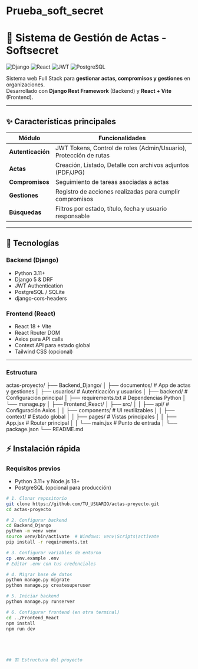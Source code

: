 # Prueba_soft_secret

# 📄 Sistema de Gestión de Actas - Softsecret

![Django](https://img.shields.io/badge/Django-092E20?style=for-the-badge&logo=django&logoColor=white)
![React](https://img.shields.io/badge/React-20232A?style=for-the-badge&logo=react&logoColor=61DAFB)
![JWT](https://img.shields.io/badge/JWT-000000?style=for-the-badge&logo=JSON%20web%20tokens&logoColor=white)
![PostgreSQL](https://img.shields.io/badge/PostgreSQL-316192?style=for-the-badge&logo=postgresql&logoColor=white)

Sistema web Full Stack para **gestionar actas, compromisos y gestiones** en organizaciones.  
Desarrollado con **Django Rest Framework** (Backend) y **React + Vite** (Frontend).

---

## ✨ Características principales

| Módulo           | Funcionalidades                                                                 |
|------------------|---------------------------------------------------------------------------------|
| **Autenticación** | JWT Tokens, Control de roles (Admin/Usuario), Protección de rutas               |
| **Actas**        | Creación, Listado, Detalle con archivos adjuntos (PDF/JPG)                      |
| **Compromisos**  | Seguimiento de tareas asociadas a actas                                         |
| **Gestiones**    | Registro de acciones realizadas para cumplir compromisos                        |
| **Búsquedas**    | Filtros por estado, título, fecha y usuario responsable                         |

---

## 🚀 Tecnologías

### Backend (Django)
- Python 3.11+
- Django 5 & DRF
- JWT Authentication
- PostgreSQL / SQLite
- django-cors-headers

### Frontend (React)
- React 18 + Vite
- React Router DOM
- Axios para API calls
- Context API para estado global
- Tailwind CSS (opcional)

---
### Estructura 
actas-proyecto/
├── Backend_Django/
│ ├── documentos/ # App de actas y gestiones
│ ├── usuarios/ # Autenticación y usuarios
│ ├── backend/ # Configuración principal
│ ├── requirements.txt # Dependencias Python
│ └── manage.py
│
├── Frontend_React/
│ ├── src/
│ │ ├── api/ # Configuración Axios
│ │ ├── components/ # UI reutilizables
│ │ ├── context/ # Estado global
│ │ ├── pages/ # Vistas principales
│ │ ├── App.jsx # Router principal
│ │ └── main.jsx # Punto de entrada
│ └── package.json
└── README.md

## ⚡ Instalación rápida

### Requisitos previos
- Python 3.11+ y Node.js 18+
- PostgreSQL (opcional para producción)

```bash
# 1. Clonar repositorio
git clone https://github.com/TU_USUARIO/actas-proyecto.git
cd actas-proyecto

# 2. Configurar backend
cd Backend_Django
python -m venv venv
source venv/bin/activate  # Windows: venv\Scripts\activate
pip install -r requirements.txt

# 3. Configurar variables de entorno
cp .env.example .env
# Editar .env con tus credenciales

# 4. Migrar base de datos
python manage.py migrate
python manage.py createsuperuser

# 5. Iniciar backend
python manage.py runserver

# 6. Configurar frontend (en otra terminal)
cd ../Frontend_React
npm install
npm run dev





## 🏗️ Estructura del proyecto
